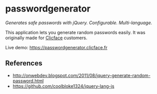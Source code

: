 passwordgenerator
=================

*Generates safe passwords with jQuery. Configurable. Multi-language.*

This application lets you generate random passwords easily. It was originally made for [Clicface](http://www.clicface.fr) customers.

Live demo: https://passwordgenerator.clicface.fr

References
----------
* http://onwebdev.blogspot.com/2011/08/jquery-generate-random-password.html
* https://github.com/coolbloke1324/jquery-lang-js
